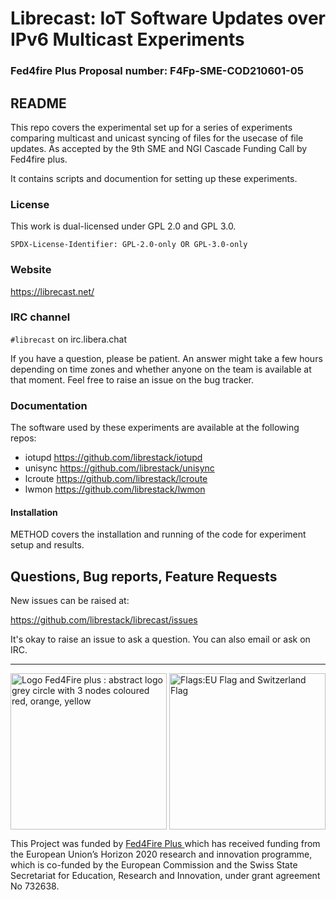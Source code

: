 <h1>
Librecast: IoT Software Updates over IPv6 Multicast Experiments

<h3>
Fed4fire Plus Proposal number: F4Fp-SME-COD210601-05

</hr>

## README

This repo covers the experimental set up for a series of experiments comparing multicast and unicast syncing of files for the usecase of file updates.
As accepted by the 9th SME and NGI Cascade Funding Call by Fed4fire plus.

It contains scripts and documention for setting up these experiments.


### License

This work is dual-licensed under GPL 2.0 and GPL 3.0.

`SPDX-License-Identifier: GPL-2.0-only OR GPL-3.0-only`

### Website

https://librecast.net/


### IRC channel

`#librecast` on irc.libera.chat

If you have a question, please be patient. An answer might take a few hours
depending on time zones and whether anyone on the team is available at that
moment.  Feel free to raise an issue on the bug tracker.


### Documentation


The software used by these experiments are available at the following repos:

* iotupd   https://github.com/librestack/iotupd
* unisync https://github.com/librestack/unisync
* lcroute https://github.com/librestack/lcroute
* lwmon   https://github.com/librestack/lwmon

####  Installation
  
METHOD covers the installation and running of the code for experiment setup and results.
  
## Questions, Bug reports, Feature Requests

New issues can be raised at:

https://github.com/librestack/librecast/issues

It's okay to raise an issue to ask a question.  You can also email or ask on
IRC.


<hr />

<p>
  <a href="https://www.fed4fire.eu/demo-stories/cc/librecasttesting/">
      <img width="250" src="https://www.fed4fire.eu/wp-content/uploads/sites/10/2017/03/fed4fire_logo-e1489343254776.png" alt="Logo Fed4Fire plus : abstract logo grey circle with 3 nodes coloured red, orange, yellow" class="logocenter" />
  </a>
  <a href="https://ec.europa.eu/info/index_en/">
      <img width="250" align="right" src="https://www.fed4fire.eu/wp-content/uploads/sites/10/2017/04/eu-ch-flag.jpg" alt="Flags:EU Flag and Switzerland Flag" class="logocenter" />
  </a>
</p>
<p>
This Project was funded by <a href="https://www.fed4fire.eu/"> Fed4Fire Plus </a> which has received funding from the European Union’s Horizon 2020 research and innovation programme, which is co-funded by the European Commission and the Swiss State Secretariat for Education, Research and Innovation, under grant agreement No 732638.
</p>
